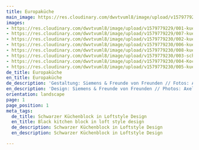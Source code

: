 ```yaml
---
title: Europaküche
main_image: https://res.cloudinary.com/dwvtvuml8/image/upload/v1579779230/003-schrank-kueche_Loft-schwarz_hbc1lt.jpg
images:
- https://res.cloudinary.com/dwvtvuml8/image/upload/v1579779229/001-kueche_Loft-schwarz-bar_y3ra7d.jpg
- https://res.cloudinary.com/dwvtvuml8/image/upload/v1579779229/007-kueche_Loft-schwarz-ecke-detail_mv9fk1.jpg
- https://res.cloudinary.com/dwvtvuml8/image/upload/v1579779230/002-kueche_Loft-schwarz-L-foermig_m43iej.jpg
- https://res.cloudinary.com/dwvtvuml8/image/upload/v1579779230/006-kueche_Loft-schwarz-schublade_yb2xqu.jpg
- https://res.cloudinary.com/dwvtvuml8/image/upload/v1579779230/008-kueche_Loft-schwarz-messing-kupfer_vcycoc.jpg
- https://res.cloudinary.com/dwvtvuml8/image/upload/v1579779230/003-schrank-kueche_Loft-schwarz_hbc1lt.jpg
- https://res.cloudinary.com/dwvtvuml8/image/upload/v1579779230/004-Kochinsel-kueche_Loft-schwarz_nnylqk.jpg
- https://res.cloudinary.com/dwvtvuml8/image/upload/v1579779230/005-kueche_Loft-schwarz-regal_pwijcm.jpg
de_title: Europaküche
en_title: Europaküche
de_description: 'Gestaltung: Siemens & Freunde von Freunden // Fotos: Axel Kranz'
en_description: 'Design: Siemens & Freunde von Freunden // Photos: Axel Kranz'
orientation: landscape
page: 1
page_position: 1
meta_tags:
  de_title: Schwarzer Küchenblock in Loftstyle Design
  en_title: Black kitchen block in loft style design
  de_description: Schwarzer Küchenblock in Loftstyle Design
  en_description: Schwarzer Küchenblock in Loftstyle Design

---
```

